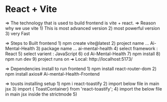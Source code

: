 # React + Vite

=> The technology that is used to build frontend is vite + react.
=> Reason why we use vite 
     1) This is most advanced version
     2) most powerful version
     3) very Fast 

=> Steps to Built frontend 
     1) npm create vite@latest
     2) project name ... Ai-Mental-Health
     3) package name ... ai-mental-health
     4) select framework : React
     5) select varient   : JavaScript
     6) cd Ai-Mental-Health
     7) npm install
     8) npm run dev 
     9) project runs on  ➜  Local:   http://localhost:5173/

=> Dependencies install to run frontend 
     1) npm install react-router-dom
     2) npm install axios# Ai-mental-Health-Frontend


=> tousts installing setup
     1)  npm i react-toastify
     2)  import below file in main jsx 
     3)  import { ToastContainer} from 'react-toastify';
     4)  import the below file in main jsx inside the strictmode 
     5)  <ToastContainer />

